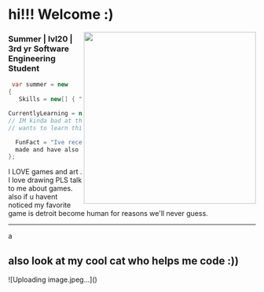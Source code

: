<h1>hi!!! Welcome :)</h1>

<img align="right" src="https://github.com/user-attachments/assets/d0efea37-4f71-4a00-b91c-e90c8ab53f8f" width="350">

<h3>
  Summer | lvl20 | 3rd yr Software Engineering Student
</h3>


```C#
 var summer = new
{
   Skills = new[] { "C#", "Java", "ASP.NET", "Azure" },

CurrentlyLearning = new[] { "modding stuff, so a bit of assembly,c and c++ :)" },
// IM kinda bad at these haha buut i am someone who constantly
// wants to learn things and self improve :))

  FunFact = "Ive recently really gotten into how games are
  made and have also been experimenting with ghidra for funsies"
};
```
  
I LOVE games and art . I love drawing PLS talk to me about games. 
also if u havent noticed my favorite game is detroit become human for reasons we'll never guess.

<hr>
a<h2> also look at my cool cat who helps me code :)) </h2>
![Uploading image.jpeg…]()


